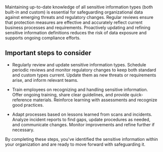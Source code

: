 Maintaining up-to-date knowledge of all sensitive information types (both built-in and custom) is essential for safeguarding organizational data against emerging threats and regulatory changes. Regular reviews ensure that protection measures are effective and accurately reflect current business processes and requirements. Proactively updating and refining sensitive information definitions reduces the risk of data exposure and supports ongoing compliance efforts.

## Important steps to consider

- Regularly review and update sensitive information types. Schedule periodic reviews and monitor regulatory changes to keep both standard and custom types current. Update them as new threats or requirements arise, and inform relevant teams.

- Train employees on recognizing and handling sensitive information. Offer ongoing training, share clear guidelines, and provide quick-reference materials. Reinforce learning with assessments and recognize good practices.

- Adapt processes based on lessons learned from scans and incidents. Analyze incident reports to find gaps, update procedures as needed, and communicate changes. Monitor improvements and refine further if necessary.

By completing these steps, you've identified the sensitive information within your organization and are ready to move forward with safeguarding it.
